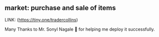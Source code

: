 ## market: purchase and sale of items
LINK: (https://tiny.one/tradercollins)

Many Thanks to Mr. Sonyl Nagale :slightly_smiling_face: for helping me deploy it successfully.


